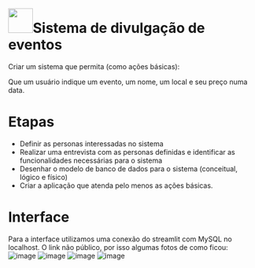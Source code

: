 # <img src ="https://github.com/anacgr05/PUCSP/assets/151938722/250308aa-8056-497f-9d86-38c77fc79974" width = "50" />Sistema de divulgação de eventos 

Criar um sistema que permita (como ações básicas): 

Que um usuário indique um evento, um nome, um local e seu preço numa data. 

 
# Etapas

- Definir as personas interessadas no sistema
- Realizar uma entrevista com as personas definidas  e identificar as funcionalidades necessárias para o sistema
- Desenhar o modelo de banco de dados para o sistema (conceitual, lógico e físico)
- Criar a aplicação que atenda pelo menos as ações básicas. 

# Interface
Para a interface utilizamos uma conexão do streamlit com MySQL no localhost.
O link não público, por isso algumas fotos de como ficou:
![image](https://github.com/anacgr05/PUCSP/assets/151938722/dfc18507-5185-4572-8dab-9f96f7c97641)
![image](https://github.com/anacgr05/PUCSP/assets/151938722/897e9f2e-d5c9-4728-97bb-6f551a3abd94)
![image](https://github.com/anacgr05/PUCSP/assets/151938722/52d53558-df1f-40ec-b091-55fcce24b51b)
![image](https://github.com/anacgr05/PUCSP/assets/151938722/52d27030-5b33-4611-a5fc-6b0da1877a9f)
